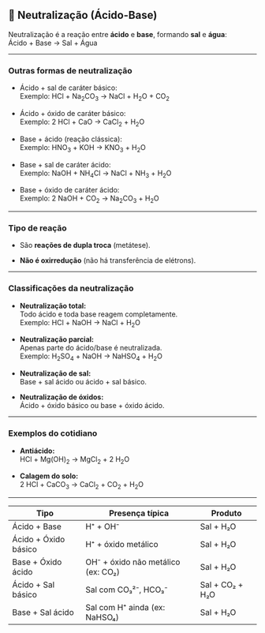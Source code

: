 ## 🧪 Neutralização (Ácido-Base)

Neutralização é a reação entre **ácido** e **base**, formando **sal** e **água**:  
Ácido + Base $\rightarrow$ Sal + Água

---

### Outras formas de neutralização

- Ácido + sal de caráter básico:  
    Exemplo: HCl + Na$_2$CO$_3$ $\rightarrow$ NaCl + H$_2$O + CO$_2$
    
- Ácido + óxido de caráter básico:  
    Exemplo: 2 HCl + CaO $\rightarrow$ CaCl$_2$ + H$_2$O
    
- Base + ácido (reação clássica):  
    Exemplo: HNO$_3$ + KOH $\rightarrow$ KNO$_3$ + H$_2$O
    
- Base + sal de caráter ácido:  
    Exemplo: NaOH + NH$_4$Cl $\rightarrow$ NaCl + NH$_3$ + H$_2$O
    
- Base + óxido de caráter ácido:  
    Exemplo: 2 NaOH + CO$_2$ $\rightarrow$ Na$_2$CO$_3$ + H$_2$O
    

---

### Tipo de reação

- São **reações de dupla troca** (metátese).
    
- **Não é oxirredução** (não há transferência de elétrons).
    

---

### Classificações da neutralização

- **Neutralização total:**  
    Todo ácido e toda base reagem completamente.  
    Exemplo: HCl + NaOH $\rightarrow$ NaCl + H$_2$O
    
- **Neutralização parcial:**  
    Apenas parte do ácido/base é neutralizada.  
    Exemplo: H$_2$SO$_4$ + NaOH $\rightarrow$ NaHSO$_4$ + H$_2$O
    
- **Neutralização de sal:**  
    Base + sal ácido ou ácido + sal básico.
    
- **Neutralização de óxidos:**  
    Ácido + óxido básico ou base + óxido ácido.
    

---

### Exemplos do cotidiano

- **Antiácido:**  
    HCl + Mg(OH)$_2$ $\rightarrow$ MgCl$_2$ + 2 H$_2$O
    
- **Calagem do solo:**  
    2 HCl + CaCO$_3$ $\rightarrow$ CaCl$_2$ + CO$_2$ + H$_2$O
    

---

| Tipo                 | Presença típica                    | Produto         |
| -------------------- | ---------------------------------- | --------------- |
| Ácido + Base         | H⁺ + OH⁻                           | Sal + H₂O       |
| Ácido + Óxido básico | H⁺ + óxido metálico                | Sal + H₂O       |
| Base + Óxido ácido   | OH⁻ + óxido não metálico (ex: CO₂) | Sal + H₂O       |
| Ácido + Sal básico   | Sal com CO₃²⁻, HCO₃⁻               | Sal + CO₂ + H₂O |
| Base + Sal ácido     | Sal com H⁺ ainda (ex: NaHSO₄)      | Sal + H₂O       |